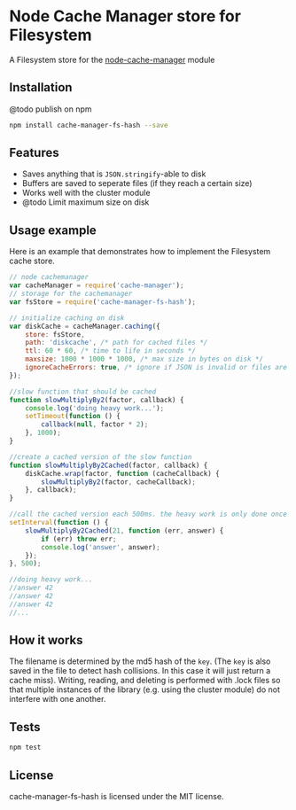 # Node Cache Manager store for Filesystem

A Filesystem store for the [node-cache-manager](https://github.com/BryanDonovan/node-cache-manager) module



## Installation

@todo publish on npm
```sh
npm install cache-manager-fs-hash --save
```


## Features

* Saves anything that is `JSON.stringify`-able to disk
* Buffers are saved to seperate files (if they reach a certain size)
* Works well with the cluster module
* @todo Limit maximum size on disk


## Usage example

Here is an example that demonstrates how to implement the Filesystem cache store.

```javascript
// node cachemanager
var cacheManager = require('cache-manager');
// storage for the cachemanager
var fsStore = require('cache-manager-fs-hash');

// initialize caching on disk
var diskCache = cacheManager.caching({
    store: fsStore,
    path: 'diskcache', /* path for cached files */
    ttl: 60 * 60, /* time to life in seconds */
    maxsize: 1000 * 1000 * 1000, /* max size in bytes on disk */
    ignoreCacheErrors: true, /* ignore if JSON is invalid or files are deleted. just return a cache miss in this case*/
});

//slow function that should be cached
function slowMultiplyBy2(factor, callback) {
    console.log('doing heavy work...');
    setTimeout(function () {
        callback(null, factor * 2);
    }, 1000);
}

//create a cached version of the slow function
function slowMultiplyBy2Cached(factor, callback) {
    diskCache.wrap(factor, function (cacheCallback) {
        slowMultiplyBy2(factor, cacheCallback);
    }, callback);
}

//call the cached version each 500ms. the heavy work is only done once
setInterval(function () {
    slowMultiplyBy2Cached(21, function (err, answer) {
        if (err) throw err;
        console.log('answer', answer);
    });
}, 500);

//doing heavy work...
//answer 42
//answer 42
//answer 42
//...


```

## How it works

The filename is determined by the md5 hash of the `key`. (The `key` is also saved in the file to detect hash collisions. In this case it will just return a cache miss). Writing, reading, and deleting is performed with .lock files so that multiple instances of the library (e.g. using the cluster module) do not interfere with one another.

## Tests

```sh
npm test
```

## License

cache-manager-fs-hash is licensed under the MIT license.